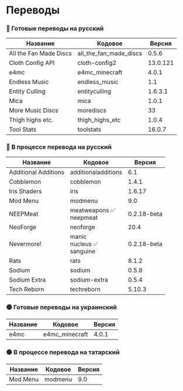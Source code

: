 # Переводы

### 🔴 Готовые переводы на русский

| Название | Кодовое | Версия |
| - | - | - |
| All the Fan Made Discs | all_the_fan_made_discs | 0.5.6 |
| Cloth Config API | cloth-config2 | 13.0.121 |
| e4mc | e4mc_minecraft | 4.0.1 |
| Endless Music | endless_music | 1.1 |
| Entity Culling | entityculling | 1.6.3.1 |
| Mica | mica | 1.0.1 |
| More Music Discs | morediscs | 33 |
| Thigh highs etc. | thigh_highs_etc | 1.0.4 |
| Tool Stats | toolstats | 16.0.7 |


### 🔴 В процессе перевода на русский

| Название | Кодовое | Версия |
| - | - | - |
| Additional Additions | additionaladditions | 6.1 |
| Cobblemon | cobblemon | 1.4.1 |
| Iris Shaders | iris | 1.6.17 |
| Mod Menu | modmenu | 9.0 |
| NEEPMeat | meatweapons ✅<br>neepmeat | 0.2.18-beta |
| NeoForge | neoforge | 20.4 |
| Nevermore! | manic<br>nucleus ✅<br>sanguine | 0.2.18-beta |
| Rats | rats | 8.1.2 |
| Sodium | sodium | 0.5.8 |
| Sodium Extra | sodium-extra | 0.5.4 |
| Tech Reborn | techreborn | 5.10.3 |

### 🟡 Готовые переводы на украинский

| Название | Кодовое | Версия |
| - | - | - |
| e4mc | e4mc_minecraft | 4.0.1 |

### 🟢 В процессе перевода на татарский

| Название | Кодовое | Версия |
| - | - | - |
| Mod Menu | modmenu | 9.0 |